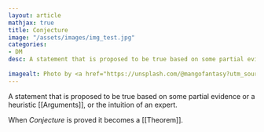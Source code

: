 ```yaml
---
layout: article
mathjax: true
title: Conjecture
image: "/assets/images/img_test.jpg"
categories:
- DM
desc: A statement that is proposed to be true based on some partial evidence or a heuristic [[Arguments]], or the intuition of an expert.
 
imagealt: Photo by <a href="https://unsplash.com/@mangofantasy?utm_source=unsplash&utm_medium=referral&utm_content=creditCopyText">Tim Johnson</a> on <a href="https://unsplash.com/s/photos/logic?utm_source=unsplash&utm_medium=referral&utm_content=creditCopyText">Unsplash</a>
---
```

A statement that is proposed to be true based on some partial evidence or a heuristic [[Arguments]], or the intuition of an expert.

When *Conjecture* is proved it becomes a [[Theorem]].